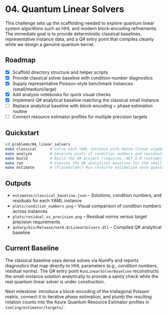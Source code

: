 # 04. Quantum Linear Solvers

This challenge sets up the scaffolding needed to explore quantum linear system algorithms such as HHL and modern block-encoding refinements. The immediate goal is to provide deterministic classical baselines, representative instance data, and a Q# entry point that compiles cleanly while we design a genuine quantum kernel.

## Roadmap

- [x] Scaffold directory structure and helper scripts
- [x] Provide classical solver baseline with condition-number diagnostics
- [x] Supply representative Poisson-style benchmark instances (small/medium/large)
- [x] Add analysis notebooks for quick visual checks
- [x] Implement Q# analytical baseline matching the classical small instance
- [ ] Replace analytical baseline with block-encoding + phase estimation routine
- [ ] Connect resource estimator profiles for multiple precision targets

## Quickstart

```bash
cd problems/04_linear_solvers
make classical      # Solve each YAML instance with dense linear algebra
make analyze        # Generate plots of condition numbers and residuals
make build          # Build the Q# project (requires .NET 6.0 runtime)
make run            # Execute the Q# analytical baseline for the small instance
make estimate       # (Placeholder) Run resource estimation once quantum kernel lands
```

## Outputs

- `estimates/classical_baseline.json` – Solutions, condition numbers, and residuals for each YAML instance
- `plots/condition_numbers.png` – Visual comparison of condition numbers across instances
- `plots/residual_vs_precision.png` – Residual norms versus target precision requirements
- `qsharp/bin/Release/net6.0/LinearSolvers.dll` – Compiled Q# analytical baseline

## Current Baseline

The classical baseline uses dense solves via NumPy and reports diagnostics that map directly to HHL parameters (e.g., condition numbers, residual norms). The Q# entry point `RunLinearSolverBaseline` reconstructs the small-instance solution analytically to provide a sanity check while the real quantum linear solver is under construction.

Next milestone: introduce a block-encoding of the tridiagonal Poisson matrix, connect it to iterative phase estimation, and plumb the resulting rotation counts into the Azure Quantum Resource Estimator profiles in `tooling/estimator/targets/`.
